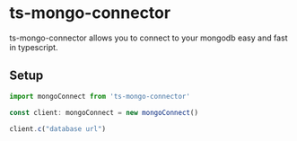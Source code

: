 # ts-mongo-connector
 ts-mongo-connector allows you to connect to your mongodb easy and fast in typescript.

 ## Setup

 ```typescript
 import mongoConnect from 'ts-mongo-connector'

 const client: mongoConnect = new mongoConnect()

 client.c("database url")
```